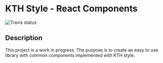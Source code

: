 KTH Style - React Components
========

![Travis status](https://api.travis-ci.org/KTH/kth-style-react-components.svg?branch=master)

## Description

This project is a work in progress. The purpose is to create an easy to use library with common components implemented with KTH style.
